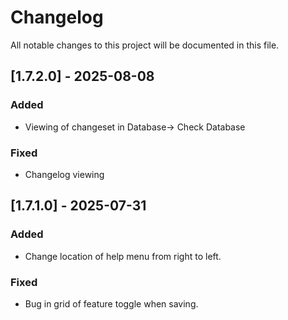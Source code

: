 # Changelog

All notable changes to this project will be documented in this file.

## [1.7.2.0] - 2025-08-08
### Added
- Viewing of changeset in Database-> Check Database

### Fixed
- Changelog viewing

## [1.7.1.0] - 2025-07-31
### Added
- Change location of help menu from right to left.

### Fixed
- Bug in grid of feature toggle when saving.
